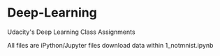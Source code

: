 # Deep-Learning
Udacity's Deep Learning Class Assignments

All files are iPython/Jupyter files
download data within 1_notmnist.ipynb
